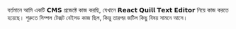 বর্তমানে আমি একটি 𝗖𝗠𝗦 প্রজেক্টে কাজ করছি, যেখানে 𝗥𝗲𝗮𝗰𝘁 𝗤𝘂𝗶𝗹𝗹 𝗧𝗲𝘅𝘁 𝗘𝗱𝗶𝘁𝝾𝗿 নিয়ে কাজ করতে হয়েছে। শুরুতে সিম্পল টেক্সট বেইসড কাজ ছিল, কিন্তু তারপর জটিল কিছু বিষয় সামনে আসে।  
  
